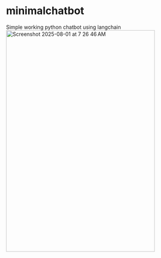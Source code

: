 # minimalchatbot
Simple working python chatbot using langchain
<img width="406" height="603" alt="Screenshot 2025-08-01 at 7 26 46 AM" src="https://github.com/user-attachments/assets/6c25ae7c-2850-4ec7-aeec-1c9274e90200" />
